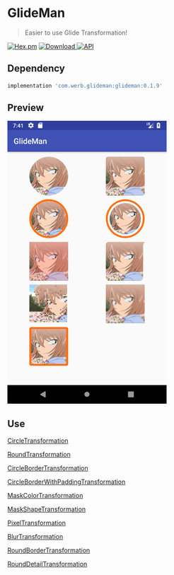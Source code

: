 # GlideMan

> Easier to use Glide Transformation!

[![Hex.pm](https://img.shields.io/hexpm/l/plug.svg)](https://github.com/Werb/MoreType/blob/master/LICENSE)
 [ ![Download](https://api.bintray.com/packages/werbhelius/maven/glideman/images/download.svg) ](https://bintray.com/werbhelius/maven/glideman/_latestVersion)
 [![API](https://img.shields.io/badge/API-19%2B-brightgreen.svg?style=flat)](https://android-arsenal.com/api?level=19)

 ## Dependency
 ```gradle
implementation 'com.werb.glideman:glideman:0.1.9'
```

## Preview
<img src="./screenshot/glideman.png" alt="glideman" width="360" />

## Use
[CircleTransformation](https://github.com/Werb/GlideMan/blob/master/app/src/main/kotlin/com/werb/glideman/demo/ImageViewHolder.kt#L21)

[RoundTransformation](https://github.com/Werb/GlideMan/blob/master/app/src/main/kotlin/com/werb/glideman/demo/ImageViewHolder.kt#L24)

[CircleBorderTransformation](https://github.com/Werb/GlideMan/blob/master/app/src/main/kotlin/com/werb/glideman/demo/ImageViewHolder.kt#L27)

[CircleBorderWithPaddingTransformation](https://github.com/Werb/GlideMan/blob/master/app/src/main/kotlin/com/werb/glideman/demo/ImageViewHolder.kt#L30)

[MaskColorTransformation](https://github.com/Werb/GlideMan/blob/master/app/src/main/kotlin/com/werb/glideman/demo/ImageViewHolder.kt#L37)

[MaskShapeTransformation](https://github.com/Werb/GlideMan/blob/master/app/src/main/kotlin/com/werb/glideman/demo/ImageViewHolder.kt#L40)

[PixelTransformation](https://github.com/Werb/GlideMan/blob/master/app/src/main/kotlin/com/werb/glideman/demo/ImageViewHolder.kt#L43)

[BlurTransformation](https://github.com/Werb/GlideMan/blob/master/app/src/main/kotlin/com/werb/glideman/demo/ImageViewHolder.kt#L46)

[RoundBorderTransformation](https://github.com/Werb/GlideMan/blob/master/app/src/main/kotlin/com/werb/glideman/demo/ImageViewHolder.kt#L49)

[RoundDetailTransformation](https://github.com/Werb/GlideMan/blob/master/app/src/main/kotlin/com/werb/glideman/demo/ImageViewHolder.kt#L52)
